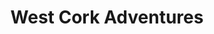 ---
title: "West Cork Adventures"
address: "c/o Aquaventures, Baltimore, Co. Cork"
tel: "+353 (0)28 20 511"
county: "Cork"
category: "Diving"
type: "Content"
lat: "51.48128890991211"
lng: "-9.368711471557617"
---